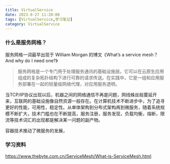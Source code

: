 ```yaml
---
title: VirtualService
date: 2023-8-27 11:20:00
tags: [VirtualService,学习笔记]
category: VirtualService
---
```


### 什么是服务网格？

服务网格一词最早出现于 William Morgan 的博文《What’s a service mesh？And why do I need one?》

> 服务网格是一个专门用于处理服务通讯的基础设施层。它可以在云原生应用组成的复杂拓扑结构下进行可靠的请求传送。在实践中，它是一组和应用服务部署在一起的轻量级网络代理，对应用服务透明。

当TCP/IP协议出现以后，机器之间的网络通信不再是问题，网线蛛丝般蔓延开来，互联网的基础设施像自然资源一般存在。在计算机技术不断进步中，为了追寻更好的性能，可用性，稳定性。从单体架构到分布式架构再到微服务，随着系统规模不断扩大，技术门槛也在不断提高，服务注册，服务发现，负载均衡，熔断，限流等技术词汇的出现都是解决某一问题的副产物。

容器技术推动了微服务的发展，







### 学习资料

https://www.thebyte.com.cn/ServiceMesh/What-is-ServiceMesh.html

